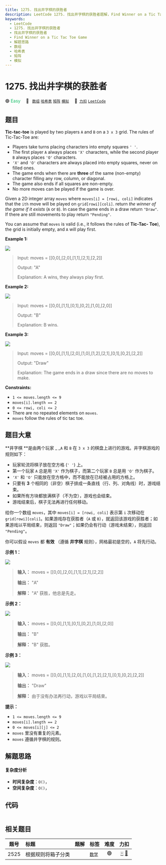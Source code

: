 ```yaml
---
title: 1275. 找出井字棋的获胜者
description: LeetCode 1275. 找出井字棋的获胜者题解，Find Winner on a Tic Tac Toe Game，包含解题思路、复杂度分析以及完整的 JavaScript 代码实现。
keywords:
  - LeetCode
  - 1275. 找出井字棋的获胜者
  - 找出井字棋的获胜者
  - Find Winner on a Tic Tac Toe Game
  - 解题思路
  - 数组
  - 哈希表
  - 矩阵
  - 模拟
---
```


# 1275. 找出井字棋的获胜者

🟢 <font color=#15bd66>Easy</font>&emsp; 🔖&ensp; [`数组`](/tag/array.md) [`哈希表`](/tag/hash-table.md) [`矩阵`](/tag/matrix.md) [`模拟`](/tag/simulation.md)&emsp; 🔗&ensp;[`力扣`](https://leetcode.cn/problems/find-winner-on-a-tic-tac-toe-game) [`LeetCode`](https://leetcode.com/problems/find-winner-on-a-tic-tac-toe-game)

## 题目

**Tic-tac-toe** is played by two players `A` and `B` on a `3 x 3` grid. The
rules of Tic-Tac-Toe are:

  * Players take turns placing characters into empty squares `' '`.
  * The first player `A` always places `'X'` characters, while the second player `B` always places `'O'` characters.
  * `'X'` and `'O'` characters are always placed into empty squares, never on filled ones.
  * The game ends when there are **three** of the same (non-empty) character filling any row, column, or diagonal.
  * The game also ends if all squares are non-empty.
  * No more moves can be played if the game is over.

Given a 2D integer array `moves` where `moves[i] = [rowi, coli]` indicates
that the `ith` move will be played on `grid[rowi][coli]`. return _the winner
of the game if it exists_ (`A` or `B`). In case the game ends in a draw return
`"Draw"`. If there are still movements to play return `"Pending"`.

You can assume that `moves` is valid (i.e., it follows the rules of **Tic-Tac-
Toe**), the grid is initially empty, and `A` will play first.



**Example 1:**

![](https://assets.leetcode.com/uploads/2021/09/22/xo1-grid.jpg)

> Input: moves = [[0,0],[2,0],[1,1],[2,1],[2,2]]
> 
> Output: "A"
> 
> Explanation: A wins, they always play first.

**Example 2:**

![](https://assets.leetcode.com/uploads/2021/09/22/xo2-grid.jpg)

> Input: moves = [[0,0],[1,1],[0,1],[0,2],[1,0],[2,0]]
> 
> Output: "B"
> 
> Explanation: B wins.

**Example 3:**

![](https://assets.leetcode.com/uploads/2021/09/22/xo3-grid.jpg)

> Input: moves = [[0,0],[1,1],[2,0],[1,0],[1,2],[2,1],[0,1],[0,2],[2,2]]
> 
> Output: "Draw"
> 
> Explanation: The game ends in a draw since there are no moves to make.

**Constraints:**

  * `1 <= moves.length <= 9`
  * `moves[i].length == 2`
  * `0 <= rowi, coli <= 2`
  * There are no repeated elements on `moves`.
  * `moves` follow the rules of tic tac toe.


## 题目大意

**井字棋  **是由两个玩家 _ _`A` 和 `B` 在 `3 x 3` 的棋盘上进行的游戏。井字棋游戏的规则如下：

  * 玩家轮流将棋子放在空方格 (`' '`) 上。
  * 第一个玩家 `A` 总是用 `'X'` 作为棋子，而第二个玩家 `B` 总是用 `'O'` 作为棋子。
  * `'X'` 和 `'O'` 只能放在空方格中，而不能放在已经被占用的方格上。
  * 只要有 **3** 个相同的（非空）棋子排成一条直线（行、列、对角线）时，游戏结束。
  * 如果所有方块都放满棋子（不为空），游戏也会结束。
  * 游戏结束后，棋子无法再进行任何移动。

给你一个数组 `moves`，其中 `moves[i] = [rowi, coli]` 表示第 `i` 次移动在
`grid[rowi][coli]`。如果游戏存在获胜者（`A` 或 `B`），就返回该游戏的获胜者；如果游戏以平局结束，则返回
`"Draw"`；如果仍会有行动（游戏未结束），则返回 `"Pending"`。

你可以假设 `moves` 都 **有效** （遵循 **井字棋** 规则），网格最初是空的，`A` 将先行动。



**示例 1：**

![](https://assets.leetcode.com/uploads/2021/09/22/xo1-grid.jpg)

> 
> 
> 
> 
> 
> **输入：** moves = [[0,0],[2,0],[1,1],[2,1],[2,2]]
> 
> **输出：** "A"
> 
> **解释：** "A" 获胜，他总是先走。
> 
> 

**示例 2：**

![](https://assets.leetcode.com/uploads/2021/09/22/xo2-grid.jpg)

> 
> 
> 
> 
> 
> **输入：** moves = [[0,0],[1,1],[0,1],[0,2],[1,0],[2,0]]
> 
> **输出：** "B"
> 
> **解释：** "B" 获胜。
> 
> 

**示例 3：**

![](https://assets.leetcode.com/uploads/2021/09/22/xo3-grid.jpg)

> 
> 
> 
> 
> 
> **输入：** moves = [[0,0],[1,1],[2,0],[1,0],[1,2],[2,1],[0,1],[0,2],[2,2]]
> 
> **输出：** "Draw"
> 
> **解释：** 由于没有办法再行动，游戏以平局结束。
> 
> 



**提示：**

  * `1 <= moves.length <= 9`
  * `moves[i].length == 2`
  * `0 <= moves[i][j] <= 2`
  * `moves` 里没有重复的元素。
  * `moves` 遵循井字棋的规则。


## 解题思路

#### 复杂度分析

- **时间复杂度**：`O()`，
- **空间复杂度**：`O()`，

## 代码

```javascript

```

## 相关题目

<!-- prettier-ignore -->
| 题号 | 标题 | 题解 | 标签 | 难度 | 力扣 |
| :------: | :------ | :------: | :------ | :------: | :------: |
| 2525 | 根据规则将箱子分类 |  |  [`数学`](/tag/math.md) | 🟢 | [🀄️](https://leetcode.cn/problems/categorize-box-according-to-criteria) [🔗](https://leetcode.com/problems/categorize-box-according-to-criteria) |
